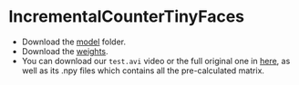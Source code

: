 # IncrementalCounterTinyFaces

- Download the [model](https://drive.google.com/open?id=1n-OK14PHSTaAZJgyaUGMgaQF9oYn8VNH) folder.
- Download the [weights](https://drive.google.com/open?id=1w8130wqUuzPDV-3ftW2quEROKzt7r4mL).
- You can download our `test.avi` video or the full original one in [here](https://drive.google.com/open?id=11XMhCsJJ1C5wwWyews29P7K_dPEefTAX), as well as its .npy files which contains all the pre-calculated matrix.
